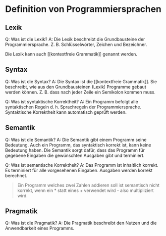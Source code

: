 # Definition von Programmiersprachen

## Lexik

Q: Was ist die Lexik?
A: Die Lexik beschreibt die Grundbausteine der Programmiersprache. Z. B. Schlüsselwörter, Zeichen und Bezeichner.
<!--ID: 1759127874594-->

Die Lexik kann auch [[kontextfreie Grammatik]] genannt werden.

## Syntax

Q: Was ist die Syntax?
A: Die Syntax ist die [[kontextfreie Grammatik]]. Sie beschreibt, wie aus den Grundbausteinen (Lexik) Programme gebaut werden können. Z. B. dass nach jeder Zeile ein Semikolon kommen muss.
<!--ID: 1759128187765-->

Q: Was ist syntaktische Korrektheit?
A: Ein Programm befolgt alle syntaktischen Regeln d. h. Sprachregeln der Programmiersprache. Syntaktische Korrektheit kann automatisch geprüft werden.
<!--ID: 1759128649889-->

## Semantik

Q: Was ist die Semantik?
A: Die Semantik gibt einem Programm seine Bedeutung. Auch ein Programm, das syntaktisch korrekt ist, kann keine Bedeutung haben. Die Semantik sorgt dafür, dass das Programm für gegebene Eingaben die gewünschten Ausgaben gibt und terminiert.
<!--ID: 1759128344590-->

Q: Was ist semantische Korrektheit?
A: Das Programm ist inhaltlich korrekt. Es terminiert für alle vorgesehenen Eingaben. Ausgaben werden korrekt berechnet.
<!--ID: 1759128843290-->

> Ein Programm welches zwei Zahlen addieren soll ist semantisch nicht korrekt, wenn ein * statt eines + verwendet wird - also multipliziert wird.

## Pragmatik

Q: Was ist die Pragmatik?
A: Die Pragmatik beschreibt den Nutzen und die Anwendbarkeit eines Programms. 
<!--ID: 1759128524088-->
